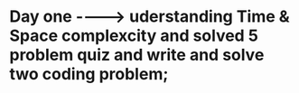 # Day one ----> uderstanding Time & Space complexcity  and solved 5 problem quiz and write and solve two coding problem;
